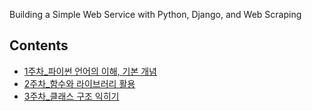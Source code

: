 Building a Simple Web Service with Python, Django, and Web Scraping

## Contents
- [1주차_파이썬 언어의 이해, 기본 개념](docs/python01.md/)
- [2주차_함수와 라이브러리 활용](docs/python02.md/)
- [3주차_클래스 구조 익히기](docs/python03.md/)
